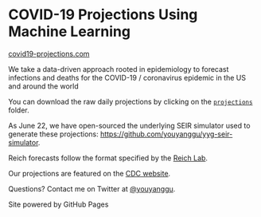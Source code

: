 # COVID-19 Projections Using Machine Learning

[covid19-projections.com](https://covid19-projections.com/)

We take a data-driven approach rooted in epidemiology to forecast infections and deaths for the COVID-19 / coronavirus epidemic in the US and around the world

You can download the raw daily projections by clicking on the [`projections`](/projections) folder.

As June 22, we have open-sourced the underlying SEIR simulator used to generate these projections: https://github.com/youyanggu/yyg-seir-simulator.

Reich forecasts follow the format specified by the [Reich Lab](https://github.com/reichlab/covid19-forecast-hub).

Our projections are featured on the [CDC website](https://www.cdc.gov/coronavirus/2019-ncov/covid-data/forecasting-us.html).

Questions? Contact me on Twitter at [@youyanggu](https://twitter.com/youyanggu).

Site powered by GitHub Pages
